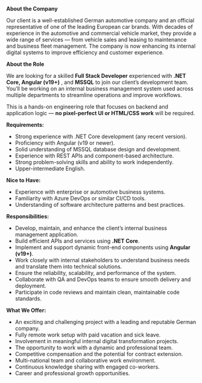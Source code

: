 **About the Company**

Our client is a well-established German automotive company and an official
representative of one of the leading European car brands. With decades of
experience in the automotive and commercial vehicle market, they provide a
wide range of services — from vehicle sales and leasing to maintenance and
business fleet management. The company is now enhancing its internal digital
systems to improve efficiency and customer experience.

**About the Role**

We are looking for a skilled **Full Stack Developer** experienced with **.NET
Core, Angular (v19+)** , and **MSSQL** to join our client’s development team.
You’ll be working on an internal business management system used across
multiple departments to streamline operations and improve workflows.

This is a hands-on engineering role that focuses on backend and application
logic — **no pixel-perfect UI or HTML/CSS work** will be required.

**Requirements:**

  * Strong experience with .NET Core development (any recent version).
  * Proficiency with Angular (v19 or newer).
  * Solid understanding of MSSQL database design and development.
  * Experience with REST APIs and component-based architecture.
  * Strong problem-solving skills and ability to work independently.
  * Upper-intermediate English.

**Nice to Have:**

  * Experience with enterprise or automotive business systems.
  * Familiarity with Azure DevOps or similar CI/CD tools.
  * Understanding of software architecture patterns and best practices.

**Responsibilities:**

  * Develop, maintain, and enhance the client’s internal business management application.
  * Build efficient APIs and services using **.NET Core**.
  * Implement and support dynamic front-end components using **Angular (v19+)**.
  * Work closely with internal stakeholders to understand business needs and translate them into technical solutions.
  * Ensure the reliability, scalability, and performance of the system.
  * Collaborate with QA and DevOps teams to ensure smooth delivery and deployment.
  * Participate in code reviews and maintain clean, maintainable code standards.

**What We Offer:**

  * An exciting and challenging project with a leading and reputable German company.
  * Fully remote work setup with paid vacation and sick leave.
  * Involvement in meaningful internal digital transformation projects.
  * The opportunity to work with a dynamic and professional team.
  * Competitive compensation and the potential for contract extension.
  * Multi-national team and collaborative work environment.
  * Continuous knowledge sharing with engaged co-workers.
  * Career and professional growth opportunities.
